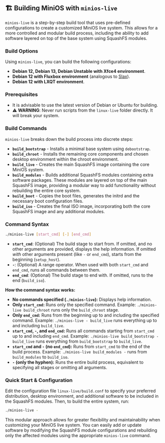 ## 🏗️ Building MiniOS with `minios-live`

`minios-live` is a step-by-step build tool that uses pre-defined configurations to create a customized MiniOS live system. This allows for a more controlled and modular build process, including the ability to add software layered on top of the base system using SquashFS modules.

### Build Options

Using `minios-live`, you can build the following configurations:

- **Debian 12, Debian 13, Debian Unstable with Xfce4 environment**.
- **Debian 12 with Fluxbox environment** (analogous to [Slax](https://www.slax.org/)).
- **Debian 12 with LXQT environment**.

### Prerequisites

- It is advisable to use the latest version of Debian or Ubuntu for building.
- ⚠️ **WARNING**: Never run scripts from the `linux-live` folder directly. It will break your system.

### Build Commands

`minios-live` breaks down the build process into discrete steps:

- **`build_bootstrap`** - Installs a minimal base system using `debootstrap`.
- **`build_chroot`** - Installs the remaining core components and chosen desktop environment within the chroot environment.
- **`build_live`** - Creates the main SquashFS image containing the core MiniOS system.
- **`build_modules`** - Builds additional SquashFS modules containing extra software packages. These modules are layered on top of the main SquashFS image, providing a modular way to add functionality without rebuilding the entire core system.
- **`build_boot`** - Copies the boot files, generates the initrd and the necessary boot configuration files.
- **`build_iso`** - Creates the final ISO image, incorporating both the core SquashFS image and any additional modules.

### Command Syntax

```bash
./minios-live [start_cmd] [-] [end_cmd]
```

* **`start_cmd`**: (Optional) The build stage to start from. If omitted, and no other arguments are provided, displays the help information. If omitted *with* other arguments present (like `-` or `end_cmd`), starts from the beginning (`setup_host`).
* **`-`**: (Optional) A range operator. When used with both `start_cmd` and `end_cmd`, runs all commands between them.
* **`end_cmd`**: (Optional) The build stage to end with. If omitted, runs to the end (`build_iso`).

**How the command syntax works:**

* **No commands specified (`./minios-live`):** Displays help information.
* **Only `start_cmd`:** Runs only the specified command.  Example: `./minios-live build_chroot` runs only the `build_chroot` stage.
* **Only `end_cmd`:** Runs from the beginning up to and including the specified command. Example: `./minios-live - build_live` runs everything up to and including `build_live`.
* **`start_cmd`, `-`, and `end_cmd`:** Runs all commands starting from `start_cmd` up to and including `end_cmd`.  Example: `./minios-live build_bootstrap - build_live` runs everything from `build_bootstrap` to `build_live`.
* **`start_cmd` and `-` (no `end_cmd`):** Runs from `start_cmd` to the end of the build process. Example: `./minios-live build_modules -` runs from `build_modules` to `build_iso`.
* **`-` (only the hyphen):** Runs the entire build process, equivalent to specifying all stages or omitting all arguments.


### Quick Start & Configuration

Edit the configuration file  `linux-live/build.conf` to specify your preferred distribution, desktop environment, and additional software to be included in the SquashFS modules. Then, to build the entire system, run:

```bash
./minios-live -
```

This modular approach allows for greater flexibility and maintainability when customizing your MiniOS live system. You can easily add or update software by modifying the SquashFS module configurations and rebuilding only the affected modules using the appropriate `minios-live` command.
